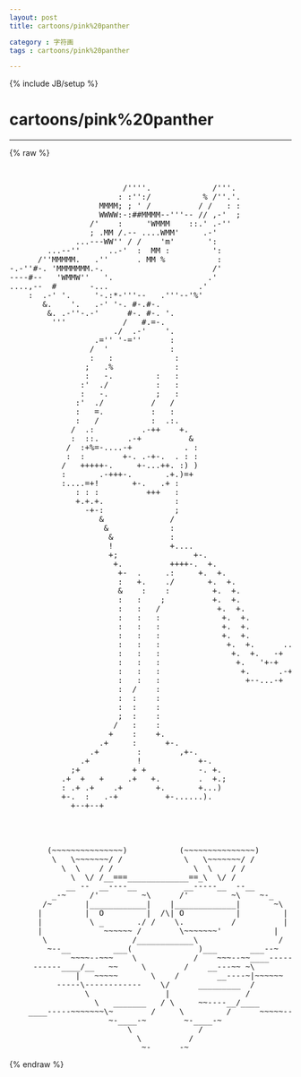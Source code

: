 ```yaml
---
layout: post
title: cartoons/pink%20panther
category : 字符画
tags : cartoons/pink%20panther
---
```

{% include JB/setup %}
# cartoons/pink%20panther
---
{% raw %}
<pre>


                        /&#039;&#039;&#039;&#039;.             /&#039;&#039;&#039;.
                       : :&#039;&#039;:/           % /&#039;&#039;.&#039;.
                   MMMM; ; &#039; /          / /   : :
                   WWWW:-:##MMMM--&#039;&#039;&#039;-- // ,-&#039;  ;
                 /&#039;    :     &#039;WMMM    ::.&#039; .-&#039;&#039;
                 ; .MM /.-- ....WMM&#039;     .-&#039;
              ...---WW&#039;&#039; / /    &#039;m&#039;       &#039;:
        ...--&#039;&#039;      ..-&#039;  :  MM :         &#039;:
      /&#039;&#039;MMMMM.   .&#039;&#039;      . MM %           :
-.-&#039;&#039;#-. &#039;MMMMMMM.-.                       /&#039;
----#--   &#039;WMMW&#039;&#039;   &#039;.                    .&#039;
....,--  #       -...                   .&#039;
    :  .-&#039; &#039;.     &#039;-.:*-&#039;&#039;&#039;--   .&#039;&#039;&#039;--&#039;%&#039;
       &amp;.    &#039;.   .-&#039; &#039;-. #-.#-.
        &amp;. .-&#039;&#039;-.-&#039;      #-. #-. &#039;.
         &#039;&#039;&#039;            /   #.=-.
                      ./  .-&#039;    &#039;.
                  .=&#039;&#039; &#039;-=&#039;&#039;      :
                 /  &#039;             :
                 :   :             :
                ;   .%             :
                :   -.         :   :
               :&#039;  ./          :   :
               :   -.          ;   :
              :&#039;  ./          /   /
              :   =.          :   :
              :   /           :  .:.
             /  .:          .-++    +.
             :  ::.      .-+          &amp;
            /  :+%=-....-+           . :
            :  :        +-. .-+-.  . : :
           /   +++++-.     +-...++. :) )
           :       .-+++-.       .+.)=+
           :....=+!       +-.   .+ :
              : : :          +++   :
              +.+.+.               :
                -+-:               ;
                   &amp;              /
                    &amp;             :
                     &amp;            :
                     !            +....
                     +;                +-.
                      +.          ++++-.  +.
                       +-  .     .:     +.  +.
                       :   +.    ./       +.  +.
                       &amp;    :    :         +.  +.
                       :   :    ;          +.  +.
                       :   :   /            +.  +.
                       :   :   :             +.  +.
                       :   :   :             +.  +.
                       :   :   :             +.  +.
                       :   :   :              +.  +.      ..
                       :   :   :               +.  +.   -+  )
                       :   :   :                +.   &#039;+-+   /
                       :   :   :                 +.      .-+
                       :   :   :                  +--...-+
                       :  /    :
                       :  :    :
                       :  :    :
                       ;  :    :
                      /   :    :
                     +    :    +.
                   .+     :      +-.
                 .+        :        ,+-.
               .+          !            +-.
             ;+           + +           -. +.
           .+  +   +     .+   +.        .  +.;
           : .+ .+    .+       +.       +...)
           +-.  :   .-+          +-......).
             +--+--+




        (~~~~~~~~~~~~~~~)           (~~~~~~~~~~~~~~~)
         \   \~~~~~~~/ /             \   \~~~~~~~/ /
           \  \    / /                 \  \    / /
             \  \/ /__===_____________==_\  \/ /
            __ --  __----__          __-----__  --__
         _-~     /&#039;         ~\      /&#039;         ~\    ~-_
       /~       |____________|    |_____________|       ~\
      |         |  O         |  /\| O           |         |
      |          \ _       ./ /    \.          /          |
      |             ~~~~~~ /        \~~~~~~~&#039;           |
       \                  /____________\                 /
        ~--__         ___(              )___       ___--~
             ~~~~--~~~    \            /    ~~~--~~____------
     ------____/__   ~~     \        /    __---~~ ~\
              |   ~~~~~       \    /        __----~|~~~~~~
          -----\------------    \/      _________  /
                \                |                /
                  \   _______   / \     ~~----__/____
    ____-----~~~~~~~\~        /     \         /      ~~~~~---
                     ~-____-~        ~-____-~
                         \              /
                           \          /
                            ~-______-~                       -jurcy </pre>
{% endraw %}
